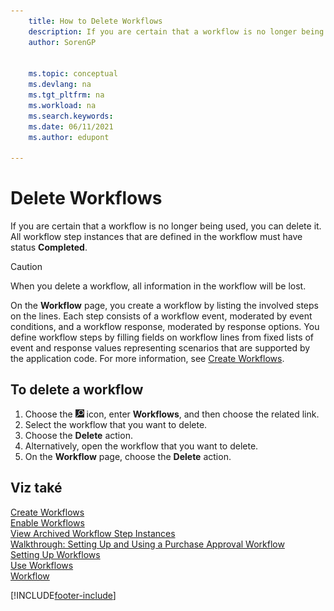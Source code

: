 ```yaml
---
    title: How to Delete Workflows
    description: If you are certain that a workflow is no longer being used, you can delete it. All workflow step instances defined in the workflow must be status **Completed**.
    author: SorenGP


    ms.topic: conceptual
    ms.devlang: na
    ms.tgt_pltfrm: na
    ms.workload: na
    ms.search.keywords:
    ms.date: 06/11/2021
    ms.author: edupont

---
```

# Delete Workflows
If you are certain that a workflow is no longer being used, you can delete it. All workflow step instances that are defined in the workflow must have status **Completed**.

> [!CAUTION]  
> When you delete a workflow, all information in the workflow will be lost.

On the **Workflow** page, you create a workflow by listing the involved steps on the lines. Each step consists of a workflow event, moderated by event conditions, and a workflow response, moderated by response options. You define workflow steps by filling fields on workflow lines from fixed lists of event and response values representing scenarios that are supported by the application code. For more information, see [Create Workflows](across-how-to-create-workflows.md).

## To delete a workflow
1. Choose the ![Lightbulb that opens the Tell Me feature.](media/ui-search/search_small.png "Tell me what you want to do") icon, enter **Workflows**, and then choose the related link.
2. Select the workflow that you want to delete.
3. Choose the **Delete** action.
4. Alternatively, open the workflow that you want to delete.
5. On the **Workflow** page, choose the **Delete** action.

## Viz také
[Create Workflows](across-how-to-create-workflows.md)   
[Enable Workflows](across-how-to-enable-workflows.md)   
[View Archived Workflow Step Instances](across-how-to-view-archived-workflow-step-instances.md)   
[Walkthrough: Setting Up and Using a Purchase Approval Workflow](walkthrough-setting-up-and-using-a-purchase-approval-workflow.md)   
[Setting Up Workflows](across-set-up-workflows.md)   
[Use Workflows](across-use-workflows.md)   
[Workflow](across-workflow.md)


[!INCLUDE[footer-include](includes/footer-banner.md)]